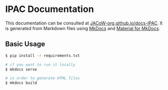 # IPAC Documentation

This documentation can be consulted at [JACoW-org.github.io/docs-IPAC](https://JACoW-org.github.io/docs-IPAC/). It is generated from
Markdown files using [MkDocs](http://www.mkdocs.org/) and
[Material for MkDocs](http://squidfunk.github.io/mkdocs-material/).

## Basic Usage

```sh
$ pip install -r requirements.txt

# if you want to run it locally
$ mkdocs serve

# in order to generate HTML files
$ mkdocs build
```

